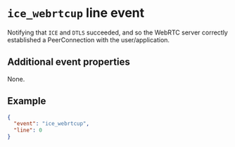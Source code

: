 # `ice_webrtcup` line event

Notifying that `ICE` and `DTLS` succeeded, and so the WebRTC server correctly established a PeerConnection with the user/application.

## Additional event properties

None.

## Example

```json
{
  "event": "ice_webrtcup",
  "line": 0
}
```
